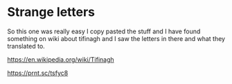 # Strange letters

So this one was really easy I copy pasted the stuff and I have found something on wiki about tifinagh and I saw the letters in there and what they translated to.

https://en.wikipedia.org/wiki/Tifinagh


https://prnt.sc/tsfyc8

